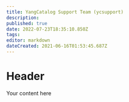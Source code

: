 ```yaml
---
title: YangCatalog Support Team (ycsupport)
description: 
published: true
date: 2022-07-23T18:35:10.850Z
tags: 
editor: markdown
dateCreated: 2021-06-16T01:53:45.687Z
---
```


# Header
Your content here